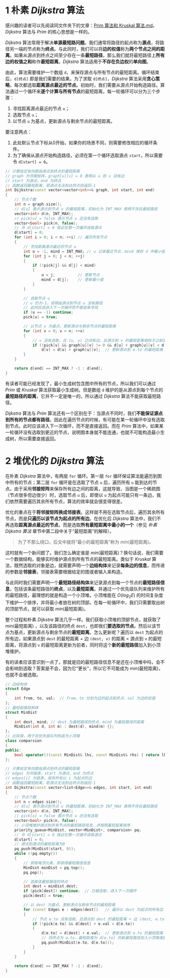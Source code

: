 # 1 朴素 *Dijkstra* 算法

感兴趣的读者可以先阅读同文件夹下的文章：[Prim 算法和 Kruskal 算法.md](./Prim%20算法和%20Kruskal%20算法.md)。*Dijkstra* 算法与 *Prim* 的核心思想是一样的。

*Dijkstra* 算法常用于解决**单源最短路问题**。我们通常将路径的起点称为**源点**，将路径另一端的节点称为**终点**。与此同时，我们可以将**边的权值**称为**两个节点之间的距离**。如果从源点到终点之间至少存在一条**最短路径**，那么我们就将最短路径上**所有边的权值之和**称作**最短距离**。*Dijkstra* 算法适用于**不存在负边权**的**单向图**。

由此，算法需要维护一个数组 `d`，来保存源点与所有节点的最短距离。循环结束后，`d[终点]` 即是我们需要的结果。为了求取 `d[终点]`，*Dijkstra* 算法采用**贪心策略**，每次都选取**距离源点最近的节点**。初始时，我们需要从源点开始构造路径。算法通过一个循环来**逐个计算与所有节点**的最短距离，每一轮循环可以分为三个步骤：

1. 寻找距离源点最近的节点 `u`；
2. 选取节点 `u`；
3. 以节点 `u` 为基点，更新源点与剩余节点的最短距离。

要注意两点：

1. 此处默认节点下标从0开始，如果你的场景不同，则需要修改相应的循环条件。
2. 为了确保从源点开始构造路径，必须在第一个循环选取源点 `start`，所以需要令 `d[start] = 0`。

```cpp
// 计算给定有向图由源点到终点的最短距离
// graph 为邻接矩阵，graph[u][v] = 0 表明从 u 到 v 没有边
// start 为源点，end 为终点
// 函数返回最短距离，若源点无法到达终点则返回-1
int Dijkstra(const vector<vector<int>>& graph, int start, int end)
{
    // 节点个数
    int n = graph.size();
    // d[u] 表示源点到节点 u 的最短距离，初始化为 INT_MAX 表明不存在最短路径
    vector<int> d(n, INT_MAX);
    // pick[u] = false 表示节点 u 还没有选取
    vector<bool> pick(n, false);
    // 令 d[start] = 0 保证在第一次循环选取源点
    d[start] = 0;
    for (int i = 0; i < n; ++i) // 遍历所有节点
    {
        // 寻找距离源点最近的节点 u
        int u = -1, mind = INT_MAX; // u 记录最近节点，mind 保存 d 中最小值
        for (int j = 0; j < n; ++j)
        {
            if (!pick[j] && d[j] < mind)
            {
                u = j;          // 更新节点
                mind = d[j];    // 更新最小值
            }
        }

        // 选取节点 u
        // u 仍为-1，说明由源点到节点 u 没有路径
        // 此时应该进入下一次循环而不是结束寻找
        if (u == -1) continue; 
        pick[u] = true;

        // 以节点 u 为基点，更新源点与剩余节点的最短距离
        for (int v = 0; v < n; ++v)
        {   
            // v 没有选取，且 (u, v) 之间有边，且源点和 v 的最短距离相较于之前更小
            if (!pick[v] && graph[u][v] != 0 && d[u] + graph[u][v] < d[v])
                d[v] = d[u] + graph[u][v];  // 更新源点到 e.to 的最短距离
        }
    }

    return d[end] == INT_MAX ? -1 : d[end];
}
```

有读者可能已经发现了，最小生成树包含图中所有的节点，所以我们可以通过 *Prim* 或 *Kruskal* 算法获取最小生成树。但是数组 `d` 维护的是从源点到每个节点的**最短路径的距离**，它并不一定是唯一的，所以通过 *Dijkstra* 算法不能获取最短路径。

*Dijkstra* 算法与 *Prim* 算法还有一个区别在于：当源点不同时，我们**不能保证源点到所有的节点都有路径**。因此在遍历节点的时候，有可能在某一轮循环中没有选取到节点。此时应该进入下一次循环，而不是直接返回。而在 *Prim* 算法中，如果某一轮循环没有选取到更近的节点，说明图本身就不能连通，也就不可能构造最小生成树，所以需要直接返回。

# 2 堆优化的 *Dijkstra* 算法

在朴素 *Dijkstra* 算法中，有两层 `for` 循环。第一层 `for` 循环保证算法能遍历到图中所有的节点；第二层 `for` 循环是在选取了节点 `u` 后，遍历所有 `u` 能到达的节点。由于采用**邻接矩阵**来保存所有边之间的距离，这就导致，当图是一个稀疏图（节点很多但边很少）时，选取节点 `u` 后，即使以 `u` 为起点可能只有一条边，我们依然需要遍历其余所有节点，算法的效率就会很变得很差。

优化的重点在于**将邻接矩阵换成邻接表**。这样就不用在选取节点后，遍历其余所有节点，而是**只遍历以该节点为起点的所有边**。在优化后 *Dijkstra* 算法中，我们不再选取**距离源点最近的节点**，而是选取**所有最短距离中最小的一个**（参见 *朴素 Dijkstra 算法* 章节中第二段中关于“最短距离”的解释）。

> 为了不那么绕口，后文中就将“最小的最短距离”称为 $min$(最短距离)。

这时就有一个新问题了。我们怎么确定谁是 $min$(最短距离)？换句话说，我们需要一个数据结构，能够实时维护源点到所有节点的最短距离。类似于 *Kruskal* 算法，既然选取的对象是边，就需要声明一个**边结构体**来记录**每条边的信息**，而传递的参数是**邻接表**，邻接表需要根据给定的图或者输入来构造。

与此同时我们需要声明一个**最短路径结构体**来记录源点到每一个节点的**最短路径信息**，包括该条最短路径的**终点**，以及**最短距离**。并通过一个优先级队列来维护所有的最短路径，最理想的就是构造一个小顶堆。小顶堆能在 $O(log_2E)$ 的时间复杂度下维护一个排序，并将最小者放在树的顶部。在每一轮循环中，我们只需要取出树的顶部节点，就可以获取 $min$(最短距离)。

整个过程和朴素 *Dijkstra* 算法几乎一样。我们获取小顶堆的顶部节点，就获取了 $min$(最短距离) ，以及该路径的终点 `dest`，也即我们**要选取的节点**。然后以该节点为基点，更新源点与剩余节点的**最短距离**。怎么更新呢？遍历以 `dest` 为起点的所有边，如果源点到 `dest` 的最短距离 + 边 `(dest, v)` 的距离 < 源点到 `v` 的最短距离，将源点到 `v` 的最短距离更新为前者，同时将这个**新的最短路径**加入到小顶堆维护。

有的读者应该意识到一点了，那就是旧的最短路径信息不是还在小顶堆中吗，会不会影响到选取？答案是不会，因为它“更长”，所以它不可能成为 $min$(最短距离)，也就不会被选取。

```cpp
// 边结构体
struct Edge
{
    int from, to, val;  // from，to 分别为边的起点和终点，val 为边的权值
};
// 最短距离结构体
struct MinDist
{
    int dest, mind; // dest 为最短路径的终点，mind 为最短路径的距离
    MinDist(int d, int m) : dest(d), mind(m) {};
};
// 比较类，用于将优先级队列构造为小顶堆
class comparsion
{
public:
    bool operator()(const MinDist& lhs, const MinDist& rhs) { return lhs.mind > rhs.mind; }
};

// 计算给定有向图由源点到终点的最短距离
// edges 为邻接表，start 为源点，end 为终点
// edges[i] 为链表，保存所有以 i 为起点的边
// 函数返回最短距离，若源点无法到达终点则返回-1
int Dijkstra(const vector<list<Edge>>& edges, int start, int end)
{
    // 节点个数
    int n = edges.size();
    // d[u] 表示源点到节点 u 的最短距离，初始化为 INT_MAX 表明不存在最短路径
    vector<int> d(n, INT_MAX);
    // pick[u] = false 表示节点 u 还没有选取
    vector<bool> pick(n, false);
    // 小顶堆维护源点到所有节点的最短路径信息，并按照最短距离排序
    priority_queue<MinDist, vector<MinDist>, comparsion> pq;
    // 令 d[start] = 0 保证在第一次循环选取源点
    d[start] = 0;
    // 源点到源点的最短距离为0
    pq.push(MinDist(start, 0));
    while (!pq.empty())
    {
        // 获取堆顶元素，即获得最短路径信息
        MinDist minDist = pq.top();
        pq.pop();

        // 选取该最短路径的终点
        int dest = minDist.dest;
        if (pick[dest]) continue;  // 已被选取，进入下一次循环
        pick[dest] = true;

        // 以 dest 为基点，更新源点与剩余节点的最短距离
        for (const Edge& e : edges[dest])   // 遍历以 dest 为起点的所有边
        {
            // 节点 e.to 没有选取，且源点到 dest 的最短距离 + 边 (dest, e.to) 的距离 < 源点到 e.to 的最短距离
            if (!pick[e.to] && d[dest] + e.val < d[e.to])  
            {
                d[e.to] = d[dest] + e.val;  // 更新源点到 e.to 的最短距离
                // 将终点为 e.to，最短距离为 d[e.to] 的新最短路径加入小顶堆维护
                pq.push(MinDist(e.to, d[e.to]));
            }
        }
    }
    
    return d[end] == INT_MAX ? -1 : d[end];
}
```
